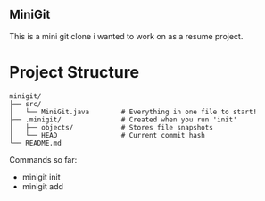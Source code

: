 ## MiniGit
This is a mini git clone i wanted to work on as a resume project.


# Project Structure
```
minigit/
├── src/
│   └── MiniGit.java        # Everything in one file to start!
├── .minigit/               # Created when you run 'init'
│   ├── objects/            # Stores file snapshots
│   └── HEAD                # Current commit hash
└── README.md

```

Commands so far:
- minigit init
- minigit add <file>